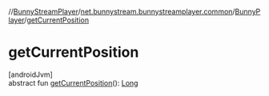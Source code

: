 //[BunnyStreamPlayer](../../../index.md)/[net.bunnystream.bunnystreamplayer.common](../index.md)/[BunnyPlayer](index.md)/[getCurrentPosition](get-current-position.md)

# getCurrentPosition

[androidJvm]\
abstract fun [getCurrentPosition](get-current-position.md)(): [Long](https://kotlinlang.org/api/latest/jvm/stdlib/kotlin-stdlib/kotlin/-long/index.html)

